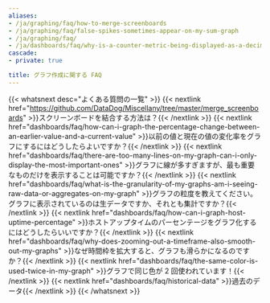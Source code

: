 ```yaml
---
aliases:
- /ja/graphing/faq/how-to-merge-screenboards
- /ja/graphing/faq/false-spikes-sometimes-appear-on-my-sum-graph
- /ja/graphing/faq/
- /ja/dashboards/faq/why-is-a-counter-metric-being-displayed-as-a-decimal-value/
cascade:
- private: true

title: グラフ作成に関する FAQ
---
```


{{< whatsnext desc="よくある質問の一覧" >}}
    {{< nextlink href="https://github.com/DataDog/Miscellany/tree/master/merge_screenboards" >}}スクリーンボードを結合する方法は？{{< /nextlink >}}
    {{< nextlink href="dashboards/faq/how-can-i-graph-the-percentage-change-between-an-earlier-value-and-a-current-value" >}}以前の値と現在の値の変化率をグラフにするにはどうしたらよいですか？{{< /nextlink >}}
    {{< nextlink href="dashboards/faq/there-are-too-many-lines-on-my-graph-can-i-only-display-the-most-important-ones" >}}グラフに線が多すぎますが、最も重要なものだけを表示することは可能ですか？{{< /nextlink >}}
    {{< nextlink href="dashboards/faq/what-is-the-granularity-of-my-graphs-am-i-seeing-raw-data-or-aggregates-on-my-graph" >}}グラフの粒度を教えてください。グラフに表示されているのは生データですか、それとも集計ですか？{{< /nextlink >}}
    {{< nextlink href="dashboards/faq/how-can-i-graph-host-uptime-percentage" >}}ホストアップタイムのパーセンテージをグラフ化するにはどうしたらいいですか？{{< /nextlink >}}
    {{< nextlink href="dashboards/faq/why-does-zooming-out-a-timeframe-also-smooth-out-my-graphs" >}}なぜ時間枠を拡大すると、グラフも滑らかになるのですか？{{< /nextlink >}}
    {{< nextlink href="dashboards/faq/the-same-color-is-used-twice-in-my-graph" >}}グラフで同じ色が 2 回使われています！{{< /nextlink >}}
    {{< nextlink href="dashboards/faq/historical-data" >}}過去のデータ{{< /nextlink >}}
{{< /whatsnext >}}
